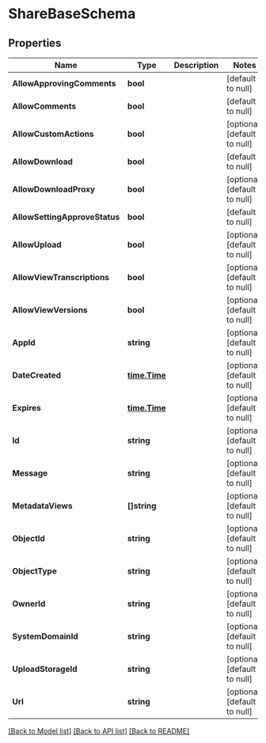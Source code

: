 # ShareBaseSchema

## Properties
Name | Type | Description | Notes
------------ | ------------- | ------------- | -------------
**AllowApprovingComments** | **bool** |  | [default to null]
**AllowComments** | **bool** |  | [default to null]
**AllowCustomActions** | **bool** |  | [optional] [default to null]
**AllowDownload** | **bool** |  | [default to null]
**AllowDownloadProxy** | **bool** |  | [optional] [default to null]
**AllowSettingApproveStatus** | **bool** |  | [default to null]
**AllowUpload** | **bool** |  | [optional] [default to null]
**AllowViewTranscriptions** | **bool** |  | [optional] [default to null]
**AllowViewVersions** | **bool** |  | [optional] [default to null]
**AppId** | **string** |  | [optional] [default to null]
**DateCreated** | [**time.Time**](time.Time.md) |  | [optional] [default to null]
**Expires** | [**time.Time**](time.Time.md) |  | [optional] [default to null]
**Id** | **string** |  | [optional] [default to null]
**Message** | **string** |  | [optional] [default to null]
**MetadataViews** | **[]string** |  | [optional] [default to null]
**ObjectId** | **string** |  | [optional] [default to null]
**ObjectType** | **string** |  | [optional] [default to null]
**OwnerId** | **string** |  | [optional] [default to null]
**SystemDomainId** | **string** |  | [optional] [default to null]
**UploadStorageId** | **string** |  | [optional] [default to null]
**Url** | **string** |  | [optional] [default to null]

[[Back to Model list]](../README.md#documentation-for-models) [[Back to API list]](../README.md#documentation-for-api-endpoints) [[Back to README]](../README.md)


